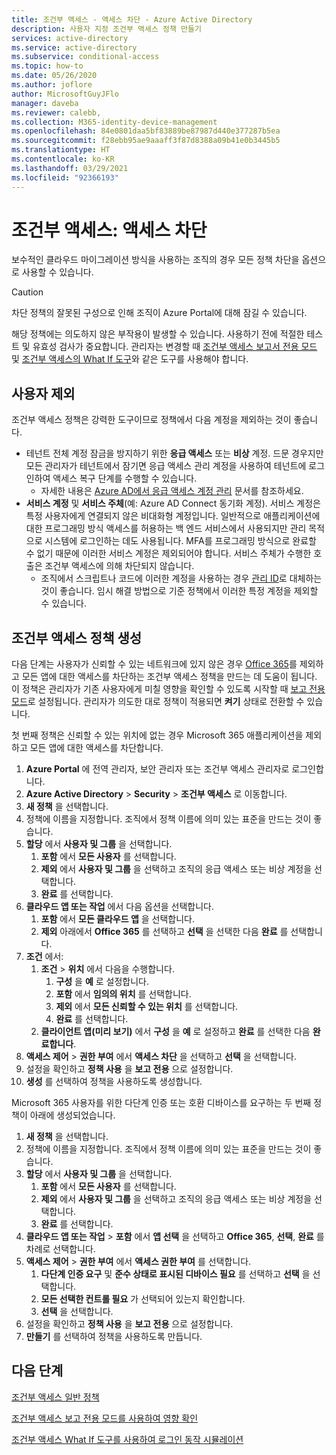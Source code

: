 ```yaml
---
title: 조건부 액세스 - 액세스 차단 - Azure Active Directory
description: 사용자 지정 조건부 액세스 정책 만들기
services: active-directory
ms.service: active-directory
ms.subservice: conditional-access
ms.topic: how-to
ms.date: 05/26/2020
ms.author: joflore
author: MicrosoftGuyJFlo
manager: daveba
ms.reviewer: calebb,
ms.collection: M365-identity-device-management
ms.openlocfilehash: 84e0801daa5bf83889be87987d440e377287b5ea
ms.sourcegitcommit: f28ebb95ae9aaaff3f87d8388a09b41e0b3445b5
ms.translationtype: HT
ms.contentlocale: ko-KR
ms.lasthandoff: 03/29/2021
ms.locfileid: "92366193"
---
```

# <a name="conditional-access-block-access"></a>조건부 액세스: 액세스 차단

보수적인 클라우드 마이그레이션 방식을 사용하는 조직의 경우 모든 정책 차단을 옵션으로 사용할 수 있습니다. 

> [!CAUTION]
> 차단 정책의 잘못된 구성으로 인해 조직이 Azure Portal에 대해 잠길 수 있습니다.

해당 정책에는 의도하지 않은 부작용이 발생할 수 있습니다. 사용하기 전에 적절한 테스트 및 유효성 검사가 중요합니다. 관리자는 변경할 때 [조건부 액세스 보고서 전용 모드](concept-conditional-access-report-only.md) 및 [조건부 액세스의 What If 도구](what-if-tool.md)와 같은 도구를 사용해야 합니다.

## <a name="user-exclusions"></a>사용자 제외

조건부 액세스 정책은 강력한 도구이므로 정책에서 다음 계정을 제외하는 것이 좋습니다.

* 테넌트 전체 계정 잠금을 방지하기 위한 **응급 액세스** 또는 **비상** 계정. 드문 경우지만 모든 관리자가 테넌트에서 잠기면 응급 액세스 관리 계정을 사용하여 테넌트에 로그인하여 액세스 복구 단계를 수행할 수 있습니다.
   * 자세한 내용은 [Azure AD에서 응급 액세스 계정 관리](../roles/security-emergency-access.md) 문서를 참조하세요.
* **서비스 계정** 및 **서비스 주체**(예: Azure AD Connect 동기화 계정). 서비스 계정은 특정 사용자에게 연결되지 않은 비대화형 계정입니다. 일반적으로 애플리케이션에 대한 프로그래밍 방식 액세스를 허용하는 백 엔드 서비스에서 사용되지만 관리 목적으로 시스템에 로그인하는 데도 사용됩니다. MFA를 프로그래밍 방식으로 완료할 수 없기 때문에 이러한 서비스 계정은 제외되어야 합니다. 서비스 주체가 수행한 호출은 조건부 액세스에 의해 차단되지 않습니다.
   * 조직에서 스크립트나 코드에 이러한 계정을 사용하는 경우 [관리 ID](../managed-identities-azure-resources/overview.md)로 대체하는 것이 좋습니다. 임시 해결 방법으로 기준 정책에서 이러한 특정 계정을 제외할 수 있습니다.

## <a name="create-a-conditional-access-policy"></a>조건부 액세스 정책 생성

다음 단계는 사용자가 신뢰할 수 있는 네트워크에 있지 않은 경우 [Office 365](concept-conditional-access-cloud-apps.md#office-365)를 제외하고 모든 앱에 대한 액세스를 차단하는 조건부 액세스 정책을 만드는 데 도움이 됩니다. 이 정책은 관리자가 기존 사용자에게 미칠 영향을 확인할 수 있도록 시작할 때 [보고 전용 모드](howto-conditional-access-insights-reporting.md)로 설정됩니다. 관리자가 의도한 대로 정책이 적용되면 **켜기** 상태로 전환할 수 있습니다.

첫 번째 정책은 신뢰할 수 있는 위치에 없는 경우 Microsoft 365 애플리케이션을 제외하고 모든 앱에 대한 액세스를 차단합니다.

1. **Azure Portal** 에 전역 관리자, 보안 관리자 또는 조건부 액세스 관리자로 로그인합니다.
1. **Azure Active Directory** > **Security** > **조건부 액세스** 로 이동합니다.
1. **새 정책** 을 선택합니다.
1. 정책에 이름을 지정합니다. 조직에서 정책 이름에 의미 있는 표준을 만드는 것이 좋습니다.
1. **할당** 에서 **사용자 및 그룹** 을 선택합니다.
   1. **포함** 에서 **모든 사용자** 를 선택합니다.
   1. **제외** 에서 **사용자 및 그룹** 을 선택하고 조직의 응급 액세스 또는 비상 계정을 선택합니다. 
   1. **완료** 를 선택합니다.
1. **클라우드 앱 또는 작업** 에서 다음 옵션을 선택합니다.
   1. **포함** 에서 **모든 클라우드 앱** 을 선택합니다.
   1. **제외** 아래에서 **Office 365** 를 선택하고 **선택** 을 선택한 다음 **완료** 를 선택합니다.
1. **조건** 에서:
   1. **조건** > **위치** 에서 다음을 수행합니다.
      1. **구성** 을 **예** 로 설정합니다.
      1. **포함** 에서 **임의의 위치** 를 선택합니다.
      1. **제외** 에서 **모든 신뢰할 수 있는 위치** 를 선택합니다.
      1. **완료** 를 선택합니다.
   1. **클라이언트 앱(미리 보기)** 에서 **구성** 을 **예** 로 설정하고 **완료** 를 선택한 다음 **완료합니다**.
1. **액세스 제어** > **권한 부여** 에서 **액세스 차단** 을 선택하고 **선택** 을 선택합니다.
1. 설정을 확인하고 **정책 사용** 을 **보고 전용** 으로 설정합니다.
1. **생성** 를 선택하여 정책을 사용하도록 생성합니다.

Microsoft 365 사용자를 위한 다단계 인증 또는 호환 디바이스를 요구하는 두 번째 정책이 아래에 생성되었습니다.

1. **새 정책** 을 선택합니다.
1. 정책에 이름을 지정합니다. 조직에서 정책 이름에 의미 있는 표준을 만드는 것이 좋습니다.
1. **할당** 에서 **사용자 및 그룹** 을 선택합니다.
   1. **포함** 에서 **모든 사용자** 를 선택합니다.
   1. **제외** 에서 **사용자 및 그룹** 을 선택하고 조직의 응급 액세스 또는 비상 계정을 선택합니다. 
   1. **완료** 를 선택합니다.
1. **클라우드 앱 또는 작업** > **포함** 에서 **앱 선택** 을 선택하고 **Office 365**, **선택**, **완료** 를 차례로 선택합니다.
1. **액세스 제어** > **권한 부여** 에서 **액세스 권한 부여** 를 선택합니다.
   1. **다단계 인증 요구** 및 **준수 상태로 표시된 디바이스 필요** 를 선택하고 **선택** 을 선택합니다.
   1. **모든 선택한 컨트롤 필요** 가 선택되어 있는지 확인합니다.
   1. **선택** 을 선택합니다.
1. 설정을 확인하고 **정책 사용** 을 **보고 전용** 으로 설정합니다.
1. **만들기** 를 선택하여 정책을 사용하도록 만듭니다.

## <a name="next-steps"></a>다음 단계

[조건부 액세스 일반 정책](concept-conditional-access-policy-common.md)

[조건부 액세스 보고 전용 모드를 사용하여 영향 확인](howto-conditional-access-insights-reporting.md)

[조건부 액세스 What If 도구를 사용하여 로그인 동작 시뮬레이션](troubleshoot-conditional-access-what-if.md)
